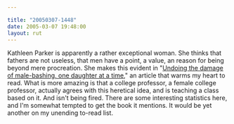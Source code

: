 ```yaml
---

title: "20050307-1448"
date: 2005-03-07 19:48:00
layout: rut
---
```


<p> Kathleen Parker is apparently a rather exceptional
woman.  She thinks that fathers are not useless,
that men have a point, a value, an reason for being
beyond mere procreation.  She makes this evident in "<a href="http://www.townhall.com/columnists/kathleenparker/kp20050302.shtml">Undoing
the damage of male-bashing, one daughter at a time</a>," an article
that warms my heart to read.  What is more amazing is that a
college professor, a female college professor, actually agrees
with this heretical idea, and is teaching a class based on it.
And isn't being fired.  There are some interesting statistics here,
and I'm somewhat tempted to get the book it mentions.  It would be
yet another on my unending to-read list.</p>

